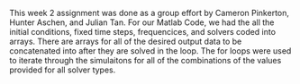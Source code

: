 This week 2 assignment was done as a group effort by Cameron Pinkerton, Hunter Aschen, and Julian Tan. For our Matlab Code, we had the all the initial conditions, fixed time steps, frequencices, and solvers coded into arrays. There are arrays for all of the desired output data to be concatenated into after they are solved in the loop. The for loops were used to iterate through the simulaitons for all of the combinations of the values provided for all solver types. 
